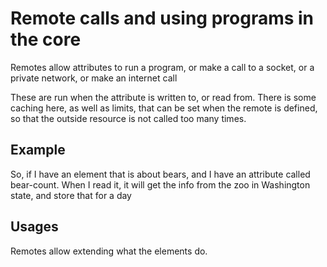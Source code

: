 # Remote calls and using programs in the core

Remotes allow attributes to run a program, or make a call to a socket, or a private network, or make an internet call

These are run when the attribute is written to, or read from. There is some caching here, as well as limits, that can be set when the remote is defined,
so that the outside resource is not called too many times.

## Example
So, if I have an element that is about bears, and I have an attribute called bear-count. When I read it, it will get the info from the zoo in Washington state, and store that for a day

## Usages

Remotes allow extending what the elements do.
